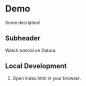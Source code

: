 # Demo

Some decription!

## Subheader

Watch tutorial on Datura.

## Local Development

1. Open index.html in your browser.
